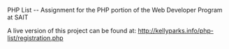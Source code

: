 PHP List -- Assignment for the PHP portion of the Web Developer Program at SAIT

A live version of this project can be found at: http://kellyparks.info/php-list/registration.php
